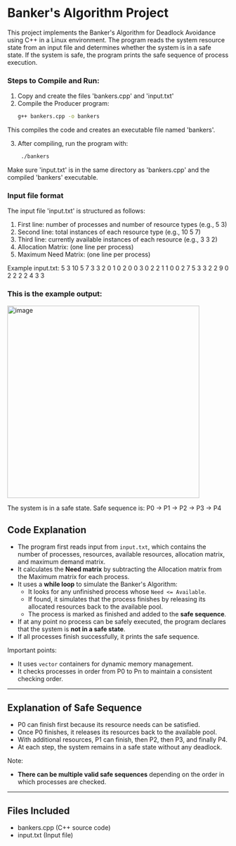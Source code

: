 # Banker's Algorithm Project

This project implements the Banker's Algorithm for Deadlock Avoidance using C++ in a Linux environment. 
The program reads the system resource state from an input file and determines whether the system is in a safe state.
If the system is safe, the program prints the safe sequence of process execution.

### Steps to Compile and Run: 
1. Copy and create the files 'bankers.cpp' and 'input.txt'
2. Compile the Producer program:
   ```bash
   g++ bankers.cpp -o bankers
This compiles the code and creates an executable file named 'bankers'.

3. After compiling, run the program with:
   ```bash
    ./bankers
Make sure 'input.txt' is in the same directory as 'bankers.cpp' and the compiled 'bankers' executable.

### Input file format
The input file 'input.txt' is structured as follows:

1. First line: number of processes and number of resource types (e.g., 5 3)
2. Second line: total instances of each resource type (e.g., 10 5 7)
3. Third line: currently available instances of each resource (e.g., 3 3 2)
4. Allocation Matrix: (one line per process)
5. Maximum Need Matrix: (one line per process)

Example input.txt:
5 3 10 5 7 3 3 2
0 1 0 2 0 0 3 0 2 2 1 1 0 0 2
7 5 3 3 2 2 9 0 2 2 2 2 4 3 3

### This is the example output:
<img width="437" alt="image" src="https://github.com/user-attachments/assets/51aaad3d-469f-494b-a61f-e89de1362c90" />

The system is in a safe state. Safe sequence is: P0 -> P1 -> P2 -> P3 -> P4

Code Explanation
-----------------
- The program first reads input from `input.txt`, which contains the number of processes, resources, available resources, allocation matrix, and maximum demand matrix.
- It calculates the **Need matrix** by subtracting the Allocation matrix from the Maximum matrix for each process.
- It uses a **while loop** to simulate the Banker's Algorithm:
  - It looks for any unfinished process whose `Need <= Available`.
  - If found, it simulates that the process finishes by releasing its allocated resources back to the available pool.
  - The process is marked as finished and added to the **safe sequence**.
- If at any point no process can be safely executed, the program declares that the system is **not in a safe state**.
- If all processes finish successfully, it prints the safe sequence.

Important points:
- It uses `vector` containers for dynamic memory management.
- It checks processes in order from P0 to Pn to maintain a consistent checking order.

---

Explanation of Safe Sequence
-----------------------------
- P0 can finish first because its resource needs can be satisfied.
- Once P0 finishes, it releases its resources back to the available pool.
- With additional resources, P1 can finish, then P2, then P3, and finally P4.
- At each step, the system remains in a safe state without any deadlock.

Note:  
- **There can be multiple valid safe sequences** depending on the order in which processes are checked.

---

Files Included
--------------
- bankers.cpp   (C++ source code)
- input.txt     (Input file)
